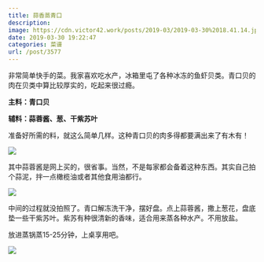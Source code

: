 ```yaml
---
title: 蒜香蒸青口
description: 
image: https://cdn.victor42.work/posts/2019-03/2019-03-30%2018.41.14.jpg
date: 2019-03-30 19:22:47
categories: 菜谱
url: /post/3577
---
```


非常简单快手的菜。我家喜欢吃水产，冰箱里屯了各种冰冻的鱼虾贝类。青口贝的肉在贝类中算比较厚实的，吃起来很过瘾。

**主料：青口贝**

**辅料：蒜蓉酱、葱、干紫苏叶**

准备好所需的料，就这么简单几样。这种青口贝的肉多得都要满出来了有木有！

![](https://cdn.victor42.work/posts/2019-03/2019-03-30%2015.37.33.jpg)


其中蒜蓉酱是网上买的，很省事。当然，不是每家都会备着这种东西。其实自己拍个蒜泥，拌一点橄榄油或者其他食用油都行。

![](https://cdn.victor42.work/posts/2019-03/2019-03-30%2015.07.00.jpg)

中间的过程就没拍照了。青口解冻洗干净，摆好盘。点上蒜蓉酱，撒上葱花，盘底垫一些干紫苏叶。紫苏有种很清新的香味，适合用来蒸各种水产。不用放盐。

放进蒸锅蒸15-25分钟，上桌享用吧。

![](https://cdn.victor42.work/posts/2019-03/2019-03-30%2018.41.14.jpg)
